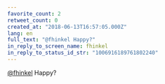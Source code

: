 ```yaml
---
favorite_count: 2
retweet_count: 0
created_at: "2018-06-13T16:57:05.000Z"
lang: en
full_text: "@fhinkel Happy?"
in_reply_to_screen_name: fhinkel
in_reply_to_status_id_str: "1006916189761802240"
---
```


[@fhinkel](https://twitter.com/fhinkel) Happy?
